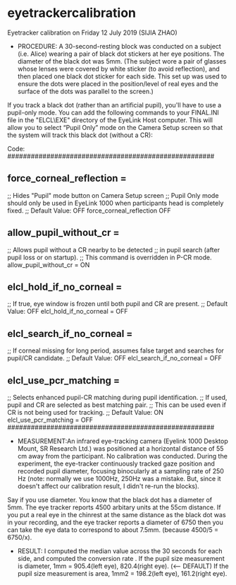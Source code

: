 # eyetrackercalibration
Eyetracker calibration on Friday 12 July 2019 (SIJIA ZHAO)

* PROCEDURE: A 30-second-resting block was conducted on a subject (i.e. Alice) wearing a pair of black dot stickers at her eye positions. The diameter of the black dot was 5mm. (The subject wore a pair of glasses whose lenses were covered by white sticker (to avoid reflection), and then placed one black dot sticker for each side. This set up was used to ensure the dots were placed in the position/level of real eyes and the surface of the dots was parallel to the screen.)

If you track a black dot (rather than an artificial pupil), you'll have to use a pupil-only mode. You can add the following commands to your FINAL.INI file in the "ELCL\EXE" directory of the EyeLink Host computer. This will allow you to select “Pupil Only” mode on the Camera Setup screen so that the system will track this black dot (without a CR):

Code:
#####################################################
 
## force_corneal_reflection = <Value>
;; Hides "Pupil" mode button on Camera Setup screen
;; Pupil Only mode should only be used in EyeLink 1000 when
participants head is completely fixed.
;; Default Value: OFF
force_corneal_reflection OFF
 
## allow_pupil_without_cr = <switch>
;; Allows pupil without a CR nearby to be detected
;; in pupil search (after pupil loss or on startup).
;; This command is overridden in P-CR mode.
allow_pupil_without_cr = ON
 
## elcl_hold_if_no_corneal = <switch>
;; If true, eye window is frozen until both pupil and CR are
present.
;; Default Value: OFF
elcl_hold_if_no_corneal = OFF
 
## elcl_search_if_no_corneal = <switch>
;; If corneal missing for long period, assumes false target and
searches for pupil/CR candidate.
;; Default Value: OFF
elcl_search_if_no_corneal = OFF
 
## elcl_use_pcr_matching = <switch>
;; Selects enhanced pupil-CR matching during pupil identification.
;; If used, pupil and CR are selected as best matching pair.
;; This can be used even if CR is not being used for tracking.
;; Default Value: ON
elcl_use_pcr_matching = OFF
#####################################################


* MEASUREMENT:An infrared eye-tracking camera (Eyelink 1000 Desktop Mount, SR Research Ltd.) was positioned at a horizontal distance of 55 cm away from the participant. No calibration was conducted. During the experiment, the eye-tracker continuously tracked gaze position and recorded pupil diameter, focusing binocularly at a sampling rate of 250 Hz (note: normally we use 1000Hz, 250Hz was a mistake. But, since it doesn't affect our calibration result, I didn't re-run the blocks).

Say if you use diameter. You know that the black dot has a diameter of 5mm. The eye tracker reports 4500 arbitary units at the 55cm distance. If you put a real eye in the chinrest at the same distance as the black dot was in your recording, and the eye tracker reports a diameter of 6750 then you can take the eye data to correspond to about 7.5mm. (because 4500/5 = 6750/x).

* RESULT: I computed the median value across the 30 seconds for each side, and computed the conversion rate .
If the pupil size measurement is diameter,  1mm = 905.4(left eye), 820.4(right eye). (<-- DEFAULT)
If the pupil size measurement is area, 1mm2 = 198.2(left eye), 161.2(right eye).


